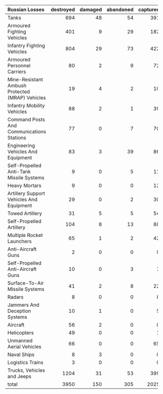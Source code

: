 | Russian Losses                                   |   destroyed |   damaged |   abandoned |   captured |   total |
|:-------------------------------------------------|------------:|----------:|------------:|-----------:|--------:|
| Tanks                                            |         694 |        48 |          54 |        391 |    1187 |
| Armoured Fighting Vehicles                       |         401 |         9 |          29 |        182 |     621 |
| Infantry Fighting Vehicles                       |         804 |        29 |          73 |        422 |    1328 |
| Armoured Personnel Carriers                      |          80 |         2 |           9 |         72 |     163 |
| Mine-Resistant Ambush Protected  (MRAP) Vehicles |          19 |         4 |           2 |         10 |      35 |
| Infantry Mobility Vehicles                       |          88 |         2 |           1 |         39 |     130 |
| Command Posts And Communications Stations        |          77 |         0 |           7 |         70 |     154 |
| Engineering Vehicles And Equipment               |          83 |         3 |          39 |         86 |     211 |
| Self-Propelled Anti-Tank Missile Systems         |           9 |         0 |           5 |         11 |      25 |
| Heavy Mortars                                    |           9 |         0 |           0 |         12 |      21 |
| Artillery Support Vehicles And Equipment         |          29 |         0 |           2 |         30 |      61 |
| Towed Artillery                                  |          31 |         5 |           5 |         54 |      95 |
| Self-Propelled Artillery                         |         104 |         8 |          13 |         88 |     213 |
| Multiple Rocket Launchers                        |          65 |         1 |           2 |         42 |     110 |
| Anti-Aircraft Guns                               |           2 |         0 |           0 |          9 |      11 |
| Self-Propelled Anti-Aircraft Guns                |          10 |         0 |           3 |          7 |      20 |
| Surface-To-Air Missile Systems                   |          41 |         2 |           8 |         22 |      73 |
| Radars                                           |           8 |         0 |           0 |          8 |      16 |
| Jammers And Deception Systems                    |          10 |         1 |           0 |          5 |      16 |
| Aircraft                                         |          56 |         2 |           0 |          0 |      58 |
| Helicopters                                      |          49 |         0 |           0 |          1 |      50 |
| Unmanned Aerial Vehicles                         |          66 |         0 |           0 |         65 |     131 |
| Naval Ships                                      |           8 |         3 |           0 |          0 |      11 |
| Logistics Trains                                 |           3 |         0 |           0 |          0 |       3 |
| Trucks, Vehicles and Jeeps                       |        1204 |        31 |          53 |        399 |    1687 |
| total                                            |        3950 |       150 |         305 |       2025 |    6430 |